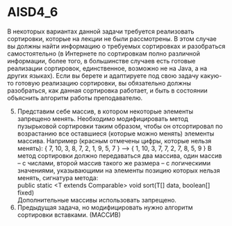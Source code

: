 # AISD4_6

В некоторых вариантах данной задачи требуется реализовать сортировки, которые на лекции не были рассмотрены. В этом случае вы должны найти информацию о требуемых сортировках и разобраться самостоятельно (в Интернете по сортировкам полно различной информации, более того, в большинстве случаев есть готовые реализации сортировок, единственное, возможно не на Java, а на других языках).
Если вы берете и адаптируете под свою задачу какую-то готовую реализацию сортировки, вы обязательно должны разобраться, как данная сортировка работает, и быть в состоянии объяснить алгоритм работы преподавателю.


5.	Представим себе массив, в котором некоторые элементы запрещено менять. Необходимо модифицировать метод пузырьковой сортировки таким образом, чтобы он отсортировал по возрастанию все оставшиеся (которые можно менять) элементы массива. Например (красным отмечены цифры, которые нельзя менять):	
{ 7, 10, 3, 8, 7, 2, 1, 9, 5, 7 } –>  { 1, 10, 3, 7, 7, 2, 7, 8, 5, 9 }	
В метод сортировки должно передаваться два массива, один массив – с числами, второй массив такого же размера – с логическими значениями, указывающими на элементы позицию которых нельзя менять, сигнатура метода:	
public static <T extends Comparable<T>> void sort(T[] data, boolean[] fixed)	
Дополнительные массивы использовать запрещено.
6.	Предыдущая задача, но модифицировать нужно алгоритм сортировки вставками. (МАССИВ)
